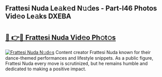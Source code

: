 ## Frattesi Nuda Le𝚊k𝚎d N𝚞𝚍es - Part-l46 Photos Vid𝚎o Le𝚊ks DXEBA

# <h2><a href="http://fbfex1.evod.top/?m=Frattesi+Nuda">🔗 👉🔴 Frattesi Nuda Vid𝚎o Ph𝚘t𝚘s</a></h2>

[![Frattesi Nuda N𝚞d𝚎s](https://i.imgur.com/8V9OHl7.gif)](http://fbfex1.evod.top/?m=Frattesi+Nuda)
Content creator Frattesi Nuda known for their dance-themed performances and lifestyle snippets. As a public figure, Frattesi Nuda every move is scrutinized, but he remains humble and dedicated to making a positive impact. 
